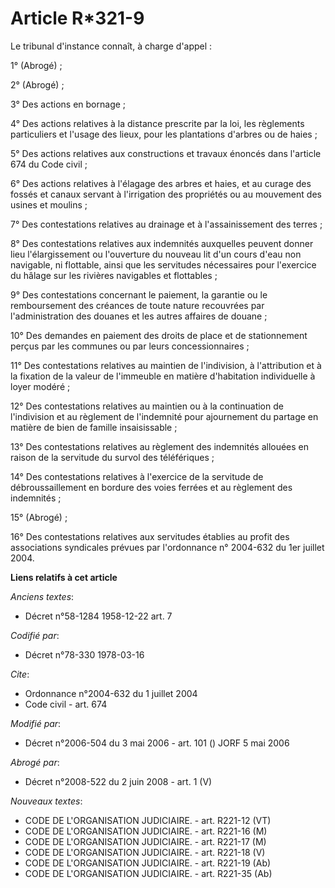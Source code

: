 # Article R*321-9

Le tribunal d'instance connaît, à charge d'appel :

1° (Abrogé) ;

2° (Abrogé) ;

3° Des actions en bornage ;

4° Des actions relatives à la distance prescrite par la loi, les règlements particuliers et l'usage des lieux, pour les
plantations d'arbres ou de haies ;

5° Des actions relatives aux constructions et travaux énoncés dans l'article 674 du Code civil ;

6° Des actions relatives à l'élagage des arbres et haies, et au curage des fossés et canaux servant à l'irrigation des
propriétés ou au mouvement des usines et moulins ;

7° Des contestations relatives au drainage et à l'assainissement des terres ;

8° Des contestations relatives aux indemnités auxquelles peuvent donner lieu l'élargissement ou l'ouverture du nouveau lit
d'un cours d'eau non navigable, ni flottable, ainsi que les servitudes nécessaires pour l'exercice du hâlage sur les rivières
navigables et flottables ;

9° Des contestations concernant le paiement, la garantie ou le remboursement des créances de toute nature recouvrées par
l'administration des douanes et les autres affaires de douane ;

10° Des demandes en paiement des droits de place et de stationnement perçus par les communes ou par leurs concessionnaires ;

11° Des contestations relatives au maintien de l'indivision, à l'attribution et à la fixation de la valeur de l'immeuble en
matière d'habitation individuelle à loyer modéré ;

12° Des contestations relatives au maintien ou à la continuation de l'indivision et au règlement de l'indemnité pour
ajournement du partage en matière de bien de famille insaisissable ;

13° Des contestations relatives au règlement des indemnités allouées en raison de la servitude du survol des téléfériques ;

14° Des contestations relatives à l'exercice de la servitude de débroussaillement en bordure des voies ferrées et au
règlement des indemnités ;

15° (Abrogé) ;

16° Des contestations relatives aux servitudes établies au profit des associations syndicales prévues par l'ordonnance n°
2004-632 du 1er juillet 2004.

**Liens relatifs à cet article**

_Anciens textes_:

  - Décret n°58-1284 1958-12-22 art. 7

_Codifié par_:

  - Décret n°78-330 1978-03-16

_Cite_:

  - Ordonnance n°2004-632 du 1 juillet 2004
  - Code civil - art. 674

_Modifié par_:

  - Décret n°2006-504 du 3 mai 2006 - art. 101 () JORF 5 mai 2006

_Abrogé par_:

  - Décret n°2008-522 du 2 juin 2008 - art. 1 (V)

_Nouveaux textes_:

  - CODE DE L'ORGANISATION JUDICIAIRE. - art. R221-12 (VT)
  - CODE DE L'ORGANISATION JUDICIAIRE. - art. R221-16 (M)
  - CODE DE L'ORGANISATION JUDICIAIRE. - art. R221-17 (M)
  - CODE DE L'ORGANISATION JUDICIAIRE. - art. R221-18 (V)
  - CODE DE L'ORGANISATION JUDICIAIRE. - art. R221-19 (Ab)
  - CODE DE L'ORGANISATION JUDICIAIRE. - art. R221-35 (Ab)
